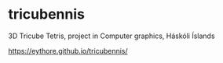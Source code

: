# tricubennis
3D Tricube Tetris, project in Computer graphics, Háskóli Íslands

https://eythore.github.io/tricubennis/
